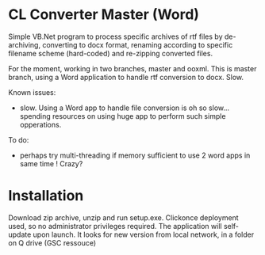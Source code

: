 # CL Converter Master (Word)

Simple VB.Net program to process specific archives of rtf files by de-archiving, converting to docx format, 
renaming according to specific filename scheme (hard-coded) and re-zipping converted files.

For the moment, working in two branches, master and ooxml. 
This is master branch, using a Word application to handle rtf conversion to docx. Slow.

Known issues:
- slow. Using a Word app to handle file conversion is oh so slow... spending resources on using huge
app to perform such simple opperations.

To do:
- perhaps try multi-threading if memory sufficient to use 2 word apps in same time ! Crazy?

# Installation

Download zip archive, unzip and run setup.exe. Clickonce deployment used, so no administrator privileges
required. The application will self-update upon launch. It looks for new version from local network,
in a folder on Q drive (GSC ressouce)
